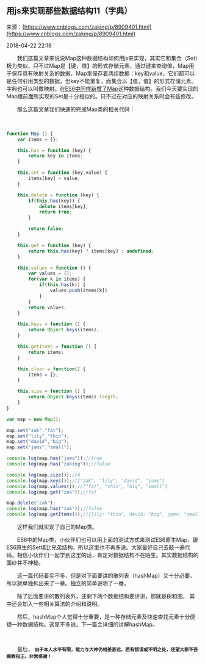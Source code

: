 ## 用js来实现那些数据结构11（字典）

来源：[https://www.cnblogs.com/zaking/p/8909401.html](https://www.cnblogs.com/zaking/p/8909401.html)

2018-04-22 22:16

　　我们这篇文章来说说Map这种数据结构如何用js来实现，其实它和集合（Set）极为类似，只不过Map是【键，值】的形式存储元素，通过键来查询值，Map用于保存具有映射关系的数据，Map里保存着两组数据：key和value，它们都可以是任何引用类型的数据，但key不能重复，而集合以【值，值】的形式存储元素。字典也可以叫做映射。在[ES6中同样新增了Map][100]这种数据结构。我们今天要实现的Map跟前面所实现的Set是十分相似的。只不过在对应的映射关系时会有些修改。

　　那么这篇文章我们快速的完成Map类的相关代码：

　　


```js
function Map () {
    var items = {};

    this.has = function (key) {
        return key in items;
    }

    this.set = function (key,value) {
        items[key] = value;
    }

    this.delete = function (key) {
        if(this.has(key)) {
            delete items[key];
            return true;
        }

        return false;
    }

    this.get = function (key) {
        return this.has(key) ? items[key] : undefined;
    }

    this.values = function () {
        var values = [];
        for(var k in items) {
            if(this.has(k)) {
                values.push(items[k])
            }
        }
        return values;
    }

    this.keys = function () {
        return Object.keys(items);
    }

    this.getItems = function () {
        return items;
    }

    this.clear = function() {
        items = {};
    }

    this.size = function () {
        return Object.keys(items).length;
    }
}

var map = new Map();

map.set("zak","fat");
map.set("lily","thin");
map.set("david","big");
map.set("jams","small");

console.log(map.has("jams"));//true
console.log(map.has("zaking"));//false

console.log(map.size());//4
console.log(map.keys());//["zak", "lily", "david", "jams"]
console.log(map.values());//["fat", "thin", "big", "small"]
console.log(map.get("zak"));//fat

map.delete("zak");
console.log(map.has("zak"));//false
console.log(map.getItems());//{lily: "thin", david: "big", jams: "small"}
```



　　这样我们就实现了自己的Map类。

　　ES6中的Map类，小伙伴们也可以用上面的测试方式来测试ES6原生Map，跟ES6原生的Set堪比兄弟结构。所以这里也不再多说。大家最好自己去敲一遍代码。相信小伙伴们一起学到这里的话，肯定对数据结构不在陌生。其实数据结构的面纱并不神秘。

　　这一篇代码着实不多，但是对下面要讲的散列表（hashMap）又十分必要。所以就单独拆出来了一章。独立的简单说明了一番。

　　除了后面要讲的散列表外，还剩下两个数据结构要讲讲，那就是树和图， 其中还会加入一些相关算法的介绍和说明。

　　然后，hashMap个人觉得十分重要，是一种存储元素及快速查找元素十分便捷一种数据结构。这里不多说。下一篇会详细的讲解hashMap。

 

　　最后， **`由于本人水平有限，能力与大神仍相差甚远，若有错误或不明之处，还望大家不吝赐教指正。非常感谢！`** 

[100]: http://es6.ruanyifeng.com/#docs/set-map#Map